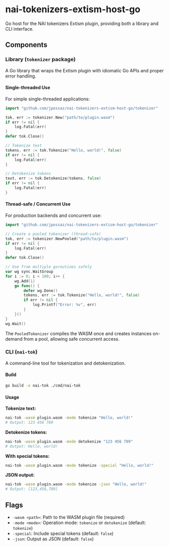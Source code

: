 # nai-tokenizers-extism-host-go

Go host for the NAI tokenizers Extism plugin, providing both a library and CLI interface.

## Components

### Library (`tokenizer` package)

A Go library that wraps the Extism plugin with idiomatic Go APIs and proper error handling.

#### Single-threaded Use

For simple single-threaded applications:

```go
import "github.com/jpossaz/nai-tokenizers-extism-host-go/tokenizer"

tok, err := tokenizer.New("path/to/plugin.wasm")
if err != nil {
    log.Fatal(err)
}
defer tok.Close()

// Tokenize text
tokens, err := tok.Tokenize("Hello, world!", false)
if err != nil {
    log.Fatal(err)
}

// Detokenize tokens
text, err := tok.Detokenize(tokens, false)
if err != nil {
    log.Fatal(err)
}
```

#### Thread-safe / Concurrent Use

For production backends and concurrent use:

```go
import "github.com/jpossaz/nai-tokenizers-extism-host-go/tokenizer"

// Create a pooled tokenizer (thread-safe)
tok, err := tokenizer.NewPooled("path/to/plugin.wasm")
if err != nil {
    log.Fatal(err)
}
defer tok.Close()

// Use from multiple goroutines safely
var wg sync.WaitGroup
for i := 0; i < 100; i++ {
    wg.Add(1)
    go func() {
        defer wg.Done()
        tokens, err := tok.Tokenize("Hello, world!", false)
        if err != nil {
            log.Printf("Error: %v", err)
        }
    }()
}
wg.Wait()
```

The `PooledTokenizer` compiles the WASM once and creates instances on-demand from a pool, allowing safe concurrent access.

### CLI (`nai-tok`)

A command-line tool for tokenization and detokenization.

#### Build

```bash
go build -o nai-tok ./cmd/nai-tok
```

#### Usage

**Tokenize text:**
```bash
nai-tok -wasm plugin.wasm -mode tokenize "Hello, world!"
# Output: 123 456 789
```

**Detokenize tokens:**
```bash
nai-tok -wasm plugin.wasm -mode detokenize "123 456 789"
# Output: Hello, world!
```

**With special tokens:**
```bash
nai-tok -wasm plugin.wasm -mode tokenize -special "Hello, world!"
```

**JSON output:**
```bash
nai-tok -wasm plugin.wasm -mode tokenize -json "Hello, world!"
# Output: [123,456,789]
```

## Flags

- `-wasm <path>`: Path to the WASM plugin file (required)
- `-mode <mode>`: Operation mode: `tokenize` or `detokenize` (default: `tokenize`)
- `-special`: Include special tokens (default: `false`)
- `-json`: Output as JSON (default: `false`)
